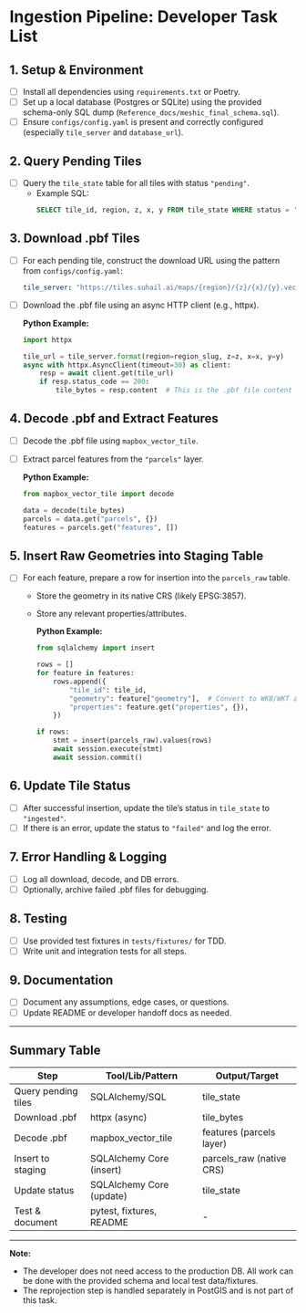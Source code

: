 # Ingestion Pipeline: Developer Task List

## 1. Setup & Environment
- [ ] Install all dependencies using `requirements.txt` or Poetry.
- [ ] Set up a local database (Postgres or SQLite) using the provided schema-only SQL dump (`Reference_docs/meshic_final_schema.sql`).
- [ ] Ensure `configs/config.yaml` is present and correctly configured (especially `tile_server` and `database_url`).

## 2. Query Pending Tiles
- [ ] Query the `tile_state` table for all tiles with status `"pending"`.
  - Example SQL:
    ```sql
    SELECT tile_id, region, z, x, y FROM tile_state WHERE status = 'pending';
    ```

## 3. Download .pbf Tiles
- [ ] For each pending tile, construct the download URL using the pattern from `configs/config.yaml`:
    ```yaml
    tile_server: "https://tiles.suhail.ai/maps/{region}/{z}/{x}/{y}.vector.pbf"
    ```
- [ ] Download the .pbf file using an async HTTP client (e.g., httpx).

    **Python Example:**
    ```python
    import httpx

    tile_url = tile_server.format(region=region_slug, z=z, x=x, y=y)
    async with httpx.AsyncClient(timeout=30) as client:
        resp = await client.get(tile_url)
        if resp.status_code == 200:
            tile_bytes = resp.content  # This is the .pbf file content
    ```

## 4. Decode .pbf and Extract Features
- [ ] Decode the .pbf file using `mapbox_vector_tile`.
- [ ] Extract parcel features from the `"parcels"` layer.

    **Python Example:**
    ```python
    from mapbox_vector_tile import decode

    data = decode(tile_bytes)
    parcels = data.get("parcels", {})
    features = parcels.get("features", [])
    ```

## 5. Insert Raw Geometries into Staging Table
- [ ] For each feature, prepare a row for insertion into the `parcels_raw` table.
  - Store the geometry in its native CRS (likely EPSG:3857).
  - Store any relevant properties/attributes.

    **Python Example:**
    ```python
    from sqlalchemy import insert

    rows = []
    for feature in features:
        rows.append({
            "tile_id": tile_id,
            "geometry": feature["geometry"],  # Convert to WKB/WKT as needed
            "properties": feature.get("properties", {}),
        })

    if rows:
        stmt = insert(parcels_raw).values(rows)
        await session.execute(stmt)
        await session.commit()
    ```

## 6. Update Tile Status
- [ ] After successful insertion, update the tile’s status in `tile_state` to `"ingested"`.
- [ ] If there is an error, update the status to `"failed"` and log the error.

## 7. Error Handling & Logging
- [ ] Log all download, decode, and DB errors.
- [ ] Optionally, archive failed .pbf files for debugging.

## 8. Testing
- [ ] Use provided test fixtures in `tests/fixtures/` for TDD.
- [ ] Write unit and integration tests for all steps.

## 9. Documentation
- [ ] Document any assumptions, edge cases, or questions.
- [ ] Update README or developer handoff docs as needed.

---

## Summary Table

| Step                | Tool/Lib/Pattern                | Output/Target                |
|---------------------|---------------------------------|------------------------------|
| Query pending tiles | SQLAlchemy/SQL                  | tile_state                   |
| Download .pbf       | httpx (async)                   | tile_bytes                   |
| Decode .pbf         | mapbox_vector_tile              | features (parcels layer)     |
| Insert to staging   | SQLAlchemy Core (insert)        | parcels_raw (native CRS)     |
| Update status       | SQLAlchemy Core (update)        | tile_state                   |
| Test & document     | pytest, fixtures, README        | -                            |

---

**Note:**
- The developer does not need access to the production DB. All work can be done with the provided schema and local test data/fixtures.
- The reprojection step is handled separately in PostGIS and is not part of this task. 